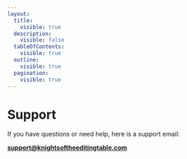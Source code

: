 ```yaml
---
layout:
  title:
    visible: true
  description:
    visible: false
  tableOfContents:
    visible: true
  outline:
    visible: true
  pagination:
    visible: true
---
```


# Support

If you have questions or need help, here is a support email:

[**support@knightsoftheeditingtable.com**](mailto:support@knightsoftheeditingtable.com)
